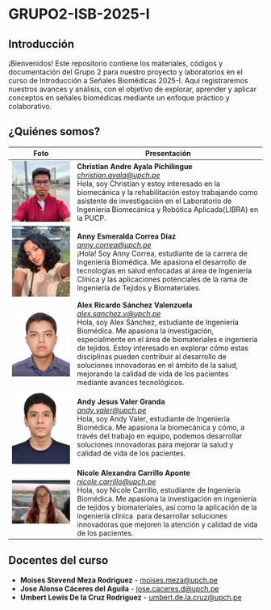 # GRUPO2-ISB-2025-I

## Introducción
¡Bienvenidos! Este repositorio contiene los materiales, códigos y documentación del Grupo 2 para nuestro proyecto y laboratorios en el curso de Introducción a Señales Biomédicas 2025-I. Aquí registraremos nuestros avances y análisis, con el objetivo de explorar, aprender y aplicar conceptos en señales biomédicas mediante un enfoque práctico y colaborativo.

## ¿Quiénes somos?
| Foto | Presentación | 
|----------|----------|
| ![Christian Andre Ayala Pichilingue](fotos/ayala.jpeg)     | **Christian Andre Ayala Pichilingue** <br>*christian.ayala@upch.pe* <br>Hola, soy Christian y estoy interesado en la biomecánica y la rehabilitación estoy trabajando como asistente de investigación en el Laboratorio de Ingeniería Biomecánica y Robótica Aplicada(LIBRA) en la PUCP.  |
| ![Anny Esmeralda Correa Díaz](fotos/Anny.jpeg)     | **Anny Esmeralda Correa Díaz** <br>*anny.correa@upch.pe* <br>¡Hola! Soy Anny Correa, estudiante de la carrera de Ingeniería Biomédica. Me apasiona el desarrollo de tecnologías en salud enfocadas al área de Ingeniería Clínica y las aplicaciones potenciales de la rama de Ingeniería de Tejidos y Biomateriales.  |
| ![Alex Ricardo Sánchez Valenzuela](fotos/Alex_S.jpg)     | **Alex Ricardo Sánchez Valenzuela** <br>*alex.sanchez.v@upch.pe* <br>Hola, soy Alex Sánchez, estudiante de Ingeniería Biomédica. Me apasiona la investigación, especialmente en el área de biomateriales e ingeniería de tejidos. Estoy interesado en explorar cómo estas disciplinas pueden contribuir al desarrollo de soluciones innovadoras en el ámbito de la salud, mejorando la calidad de vida de los pacientes mediante avances tecnológicos. |
| ![Andy Jesus Valer Granda](fotos/Andy.jpg)     | **Andy Jesus Valer Granda** <br>*andy.valer@upch.pe* <br>Hola, soy Andy Valer, estudiante de Ingeniería Biomédica. Me apasiona la biomecánica y cómo, a través del trabajo en equipo, podemos desarrollar soluciones innovadoras para mejorar la salud y calidad de vida de los pacientes. |
| ![Nicole Alexandra Carrillo Aponte](fotos/Nicole.jpg)     | **Nicole Alexandra Carrillo Aponte** <br>*nicole.carrillo@upch.pe* <br>Hola, soy Nicole Carrillo, estudiante de Ingeniería Biomédica. Me apasiona la investigación en ingeniería de tejidos y biomateriales, así como la aplicación de la ingeniería clínica  para desarrollar soluciones innovadoras que mejoren la atención y calidad de vida de los pacientes. |

## Docentes del curso
- **Moises Stevend Meza Rodriguez** - moises.meza@upch.pe
- **Jose Alonso Cáceres del Aguila** - jose.caceres.d@upch.pe
- **Umbert Lewis De la Cruz Rodriguez** - umbert.de.la.cruz@upch.pe
